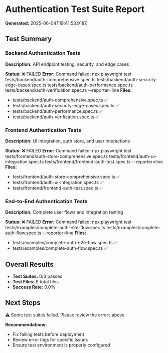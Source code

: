 # Authentication Test Suite Report

**Generated:** 2025-06-04T19:41:53.918Z

## Test Summary

### Backend Authentication Tests
**Description:** API endpoint testing, security, and edge cases

**Status:** ❌ FAILED
**Error:** Command failed: npx playwright test tests/backend/auth-comprehensive.spec.ts tests/backend/auth-security-edge-cases.spec.ts tests/backend/auth-performance.spec.ts tests/backend/auth-verification.spec.ts --reporter=line
**Files:**
- tests/backend/auth-comprehensive.spec.ts ✅
- tests/backend/auth-security-edge-cases.spec.ts ✅
- tests/backend/auth-performance.spec.ts ✅
- tests/backend/auth-verification.spec.ts ✅

### Frontend Authentication Tests
**Description:** UI integration, auth store, and user interactions

**Status:** ❌ FAILED
**Error:** Command failed: npx playwright test tests/frontend/auth-store-comprehensive.spec.ts tests/frontend/auth-ui-integration.spec.ts tests/frontend/frontend-auth-test.spec.ts --reporter=line
**Files:**
- tests/frontend/auth-store-comprehensive.spec.ts ✅
- tests/frontend/auth-ui-integration.spec.ts ✅
- tests/frontend/frontend-auth-test.spec.ts ✅

### End-to-End Authentication Tests
**Description:** Complete user flows and integration testing

**Status:** ❌ FAILED
**Error:** Command failed: npx playwright test tests/examples/complete-auth-e2e-flow.spec.ts tests/examples/complete-auth-flow.spec.ts --reporter=line
**Files:**
- tests/examples/complete-auth-e2e-flow.spec.ts ✅
- tests/examples/complete-auth-flow.spec.ts ✅

## Overall Results

- **Test Suites:** 0/3 passed
- **Test Files:** 9 total files
- **Success Rate:** 0.0%

## Next Steps

⚠️ Some test suites failed. Please review the errors above.

**Recommendations:**
- Fix failing tests before deployment
- Review error logs for specific issues
- Ensure test environment is properly configured
